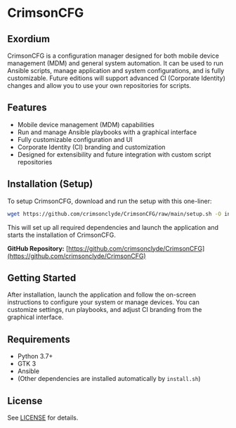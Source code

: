 # CrimsonCFG

## Exordium
CrimsonCFG is a configuration manager designed for both mobile device management (MDM) and general system automation. It can be used to run Ansible scripts, manage application and system configurations, and is fully customizable. Future editions will support advanced CI (Corporate Identity) changes and allow you to use your own repositories for scripts.

## Features
- Mobile device management (MDM) capabilities
- Run and manage Ansible playbooks with a graphical interface
- Fully customizable configuration and UI
- Corporate Identity (CI) branding and customization
- Designed for extensibility and future integration with custom script repositories

## Installation (Setup)
To setup CrimsonCFG, download and run the setup with this one-liner:

```sh
wget https://github.com/crimsonclyde/CrimsonCFG/raw/main/setup.sh -O install.sh && chmod +x setup.sh && bash setup.sh
```

This will set up all required dependencies and launch the application and starts the installation of CrimsonCFG.

**GitHub Repository:** [https://github.com/crimsonclyde/CrimsonCFG](https://github.com/crimsonclyde/CrimsonCFG)

## Getting Started
After installation, launch the application and follow the on-screen instructions to configure your system or manage devices. You can customize settings, run playbooks, and adjust CI branding from the graphical interface.

## Requirements
- Python 3.7+
- GTK 3
- Ansible
- (Other dependencies are installed automatically by `install.sh`)

## License
See [LICENSE](LICENSE) for details. 